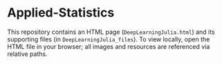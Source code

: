 # Applied-Statistics

This repository contains an HTML page (`DeepLearningJulia.html`) and its supporting files (in `DeepLearningJulia_files`). To view locally, open the HTML file in your browser; all images and resources are referenced via relative paths.

